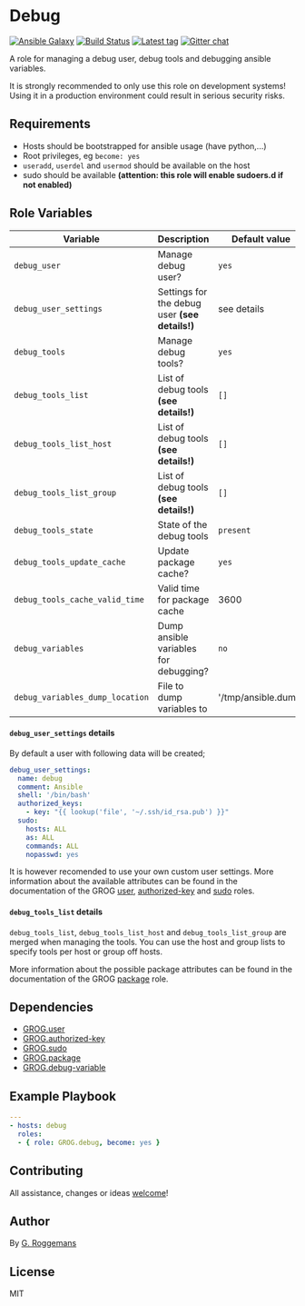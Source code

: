 # Debug

[![Ansible Galaxy][galaxy_image]][galaxy_link]
[![Build Status][travis_image]][travis_link]
[![Latest tag][tag_image]][tag_url]
[![Gitter chat][gitter_image]][gitter_url]

A role for managing a debug user, debug tools and debugging ansible variables.

It is strongly recommended to only use this role on development systems! Using
it in a production environment could result in serious security risks.

## Requirements

- Hosts should be bootstrapped for ansible usage (have python,...)
- Root privileges, eg `become: yes`
- `useradd`, `userdel` and `usermod` should be available on the host
- sudo should be available **(attention: this role will enable sudoers.d if not
  enabled)**

## Role Variables

| Variable | Description | Default value |
|----------|-------------|---------------|
| `debug_user` | Manage debug user? | `yes` |
| `debug_user_settings` | Settings for the debug user **(see details!)** | see details |
| `debug_tools` | Manage debug tools? | `yes` |
| `debug_tools_list` | List of debug tools **(see details!)** | `[]` |
| `debug_tools_list_host` | List of debug tools **(see details!)** | `[]` |
| `debug_tools_list_group` | List of debug tools **(see details!)** | `[]` |
| `debug_tools_state` | State of the debug tools | `present` |
| `debug_tools_update_cache` | Update package cache? | `yes` |
| `debug_tools_cache_valid_time` | Valid time for package cache | 3600 |
| `debug_variables` | Dump ansible variables for debugging? | `no` |
| `debug_variables_dump_location` | File to dump variables to | '/tmp/ansible.dump' |

#### `debug_user_settings` details

By default a user with following data will be created;

```yaml
debug_user_settings:
  name: debug
  comment: Ansible
  shell: '/bin/bash'
  authorized_keys:
    - key: "{{ lookup('file', '~/.ssh/id_rsa.pub') }}"
  sudo:
    hosts: ALL
    as: ALL
    commands: ALL
    nopasswd: yes
```

It is however recomended to use your own custom user settings. More information
about the available attributes can be found in the documentation of the GROG
[user][grog.user], [authorized-key][grog.authorized-key] and [sudo][grog.sudo]
roles.

#### `debug_tools_list` details

`debug_tools_list`, `debug_tools_list_host` and `debug_tools_list_group` are
merged when managing the tools. You can use the host and group lists to specify
tools per host or group off hosts.

More information about the possible package attributes can be found in the
documentation of the GROG [package][grog.package] role.

## Dependencies

- [GROG.user][grog.user]
- [GROG.authorized-key][grog.authorized-key]
- [GROG.sudo][grog.sudo]
- [GROG.package][grog.package]
- [GROG.debug-variable][grog.debug-variable]

## Example Playbook

```yaml
---
- hosts: debug
  roles:
  - { role: GROG.debug, become: yes }
```

## Contributing
All assistance, changes or ideas [welcome][issues]!

## Author
By [G. Roggemans][groggemans]

## License
MIT

[galaxy_image]:         https://img.shields.io/badge/galaxy-GROG.debug-660198.svg?style=flat
[galaxy_link]:          https://galaxy.ansible.com/GROG/debug
[travis_image]:         https://travis-ci.org/GROG/ansible-role-debug.svg?branch=master
[travis_link]:          https://travis-ci.org/GROG/ansible-role-debug
[tag_image]:            https://img.shields.io/github/tag/GROG/ansible-role-debug.svg
[tag_url]:              https://github.com/GROG/ansible-role-debug/tags
[gitter_image]:         https://badges.gitter.im/GROG/chat.svg
[gitter_url]:           https://gitter.im/GROG/chat

[grog.user]:            https://galaxy.ansible.com/GROG/user
[grog.authorized-key]:  https://galaxy.ansible.com/GROG/authorized-key
[grog.sudo]:            https://galaxy.ansible.com/GROG/sudo
[grog.package]:         https://galaxy.ansible.com/GROG/package
[grog.debug-variable]:  https://galaxy.ansible.com/GROG/debug-variable

[issues]:               https://github.com/GROG/ansible-role-debug/issues
[groggemans]:           https://github.com/groggemans
